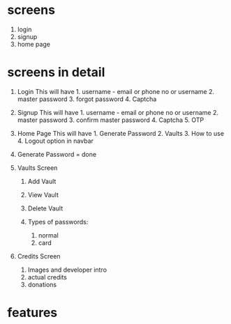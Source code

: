 # screens

1. login
2. signup
3. home page

# screens in detail

1. Login
   This will have 1. username - email or phone no or username 2. master password 3. forgot password 4. Captcha
2. Signup
   This will have 1. username - email or phone no or username 2. master password 3. confirm master password 4. Captcha 5. OTP

3. Home Page
   This will have 1. Generate Password 2. Vaults 3. How to use 4. Logout option in navbar

4. Generate Password = done

5. Vaults Screen

   1. Add Vault
   2. View Vault
   3. Delete Vault

   4. Types of passwords:
      1. normal
      2. card

6. Credits Screen
   1. Images and developer intro
   2. actual credits
   3. donations

# features
